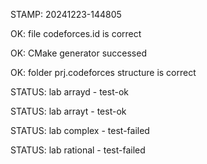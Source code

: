 STAMP: 20241223-144805
OK: file codeforces.id is correct
OK: CMake generator successed
OK: folder prj.codeforces structure is correct
STATUS: lab arrayd - test-ok
STATUS: lab arrayt - test-ok
STATUS: lab complex - test-failed
STATUS: lab rational - test-failed
